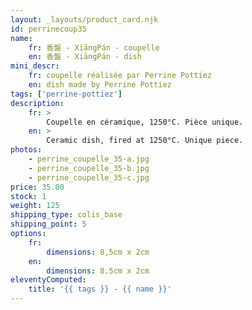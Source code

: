 ```yaml
---
layout: _layouts/product_card.njk
id: perrinecoup35
name:
    fr: 香盤 - XiāngPán - coupelle
    en: 香盤 - XiāngPán - dish
mini_descr:
    fr: coupelle réalisée par Perrine Pottiez
    en: dish made by Perrine Pottiez
tags: ['perrine-pottiez']
description: 
    fr: >
        Coupelle en céramique, 1250°C. Pièce unique.
    en: >
        Ceramic dish, fired at 1250°C. Unique piece.
photos:
    - perrine_coupelle_35-a.jpg
    - perrine_coupelle_35-b.jpg
    - perrine_coupelle_35-c.jpg
price: 35.00
stock: 1
weight: 125
shipping_type: colis_base
shipping_point: 5
options:
    fr:
        dimensions: 8,5cm x 2cm
    en:
        dimensions: 8.5cm x 2cm
eleventyComputed:
    title: '{{ tags }} - {{ name }}'
---
```

